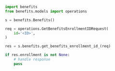 <!-- Start SDK Example Usage -->


```python
import benefits
from benefits.models import operations

s = benefits.Benefits()

req = operations.GetBenefitsEnrollmentIDRequest(
    id='<ID>',
)

res = s.benefits.get_benefits_enrollment_id_(req)

if res.enrollment is not None:
    # handle response
    pass
```
<!-- End SDK Example Usage -->